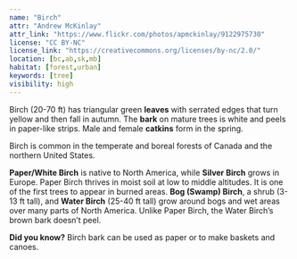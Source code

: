 ```yaml
---
name: "Birch"
attr: "Andrew McKinlay"
attr_link: "https://www.flickr.com/photos/apmckinlay/9122975730"
license: "CC BY-NC"
license_link: "https://creativecommons.org/licenses/by-nc/2.0/"
location: [bc,ab,sk,mb]
habitat: [forest,urban]
keywords: [tree]
visibility: high
---
```

Birch (20-70 ft) has triangular green **leaves** with serrated edges that turn yellow and then fall in autumn. The **bark** on mature trees is white and peels in paper-like strips. Male and female **catkins** form in the spring.

Birch is common in the temperate and boreal forests of Canada and the northern United States.

**Paper/White Birch** is native to North America, while **Silver Birch** grows in Europe. Paper Birch thrives in moist soil at low to middle altitudes. It is one of the first trees to appear in burned areas. **Bog (Swamp) Birch**, a shrub (3-13 ft tall), and **Water Birch** (25-40 ft tall) grow around bogs and wet areas over many parts of North America. Unlike Paper Birch, the Water Birch’s brown bark doesn’t peel.

**Did you know?** Birch bark can be used as paper or to make baskets and canoes.
